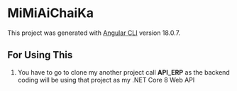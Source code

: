 # MiMiAiChaiKa

This project was generated with [Angular CLI](https://github.com/angular/angular-cli) version 18.0.7.

## For Using This
1) You have to go to clone my another project call **API_ERP** as the backend coding will be using that project as my .NET Core 8 Web API

